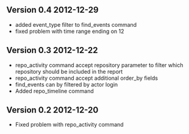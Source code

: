 Version 0.4 2012-12-29
----------------------

- added event_type filter to find_events command
- fixed problem with time range ending on 12


Version 0.3 2012-12-22
----------------------

- repo_activity command accept repository parameter to filter which repository should be included in the report
- repo_activity command accept additional order_by fields
- find_events can by filtered by actor login
- Added repo_timeline command


Version 0.2 2012-12-20
----------------------

- Fixed problem with repo_activity command
